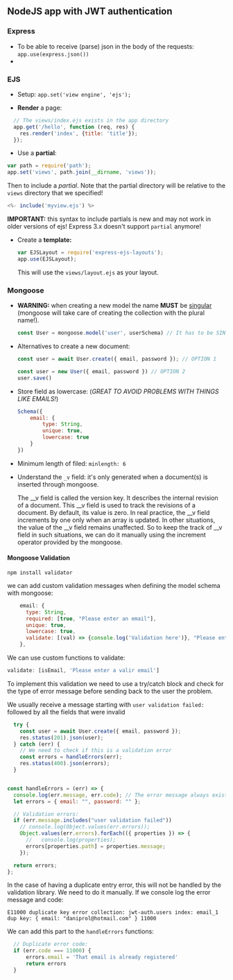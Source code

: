## NodeJS app with JWT authentication

### Express

* To be able to receive (parse) json in the body of the requests: `app.use(express.json())`
* 

### EJS

* Setup: `app.set('view engine', 'ejs');`

* **Render** a page:

```js
  // The views/index.ejs exists in the app directory
  app.get('/hello', function (req, res) {
    res.render('index', {title: 'title'});
  });
```

* Use a **partial**:

```js
var path = require('path');
app.set('views', path.join(__dirname, 'views')); 
```

Then to include a *partial*. Note that the partial directory will be relative to the `views` directory that we specified!

```js
<%- include('myview.ejs') %>
```

**IMPORTANT:** this syntax to include partials is new and may not work in older versions of ejs! Express 3.x doesn't support `partial` anymore!

* Create a **template:**

  ```js
  var EJSLayout = require('express-ejs-layouts');
  app.use(EJSLayout);
  ```

  This will use the `views/layout.ejs` as your layout.

### Mongoose

* **WARNING:** when creating a new model the name **MUST** be <u>singular</u> (mongoose will take care of creating the collection with the plural name!).

  ```js
  const User = mongoose.model('user', userSchema) // It has to be SINGULAR!!!
  ```

* Alternatives to create a new document:

  ```js
  const user = await User.create({ email, password }); // OPTION 1
  
  const user = new User({ email, password }) // OPTION 2
  user.save()
  ```

  

* Store field as lowercase: (*GREAT TO AVOID PROBLEMS WITH THINGS LIKE EMAILS!*)

  ```js
  Schema({
      email: {
          type: String,
          unique: true,
          lowercase: true
      }
  })
  ```

* Minimum length of filed: `minlength: 6`

* Understand the `_v` field: it's only generated when a document(s) is inserted through mongoose.

  The __v field is called the version key. It describes the internal  revision of a document. This __v field is used to track the revisions of a document. By default, its value is zero. In real practice, the __v  field increments by one only when an array is updated. In other  situations, the value of the __v field remains unaffected. So to keep  the track of __v field in such situations, we can do it manually using  the increment operator provided by the mongoose.

#### Mongoose Validation

```shell
npm install validator
```



 we can add custom validation messages when defining the model schema with mongoose:

```js
    email: {
      type: String,
      required: [true, "Please enter an email"],
      unique: true,
      lowercase: true,
      validate: [(val) => {console.log('Validation here')}, "Please enter a valid email"],
    },

```

We can use custom functions to validate:

```js
validate: [isEmail, 'Please enter a valir email']
```

To implement this validation we need to use a try/catch block and check for the type of error message before sending back to the user the problem.

We usually receive a message starting with `user validation failed: ` followed by all the fields that were invalid

```js
  try {
    const user = await User.create({ email, password });
    res.status(201).json(user);
  } catch (err) {
    // We need to check if this is a validation error
    const errors = handleErrors(err);
    res.status(400).json(errors);
  }


const handleErrors = (err) => {
  console.log(err.message, err.code); // The error message always exists, but the error code it doesn't always exist!
  let errors = { email: "", password: "" };

  // Validation errors:
  if (err.message.includes("user validation failed"))
    // console.log(Object.values(err.errors));
    Object.values(err.errors).forEach(({ properties }) => {
      //   console.log(properties);
      errors[properties.path] = properties.message;
    });

  return errors;
};

```

In the case of having a duplicate entry error, this will not be handled by the validation library. We need to do it manually. If we console log the error message and code:

```shell
E11000 duplicate key error collection: jwt-auth.users index: email_1 dup key: { email: "daniprol@hotmail.com" } 11000
```

We can add this part to the `handleErrors` functions:

```js
  // Duplicate error code:
  if (err.code === 11000) {
      errors.email = 'That email is already registered'
      return errors
  }
```

